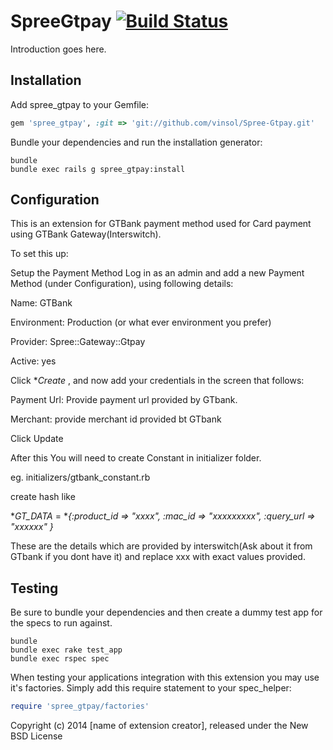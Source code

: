 SpreeGtpay  [![Build Status](https://travis-ci.org/vinsol/Spree-Gtpay.svg)](https://travis-ci.org/vinsol/Spree-Gtpay)
==========

Introduction goes here.

Installation
------------

Add spree_gtpay to your Gemfile:

```ruby
gem 'spree_gtpay', :git => 'git://github.com/vinsol/Spree-Gtpay.git'
```

Bundle your dependencies and run the installation generator:

```shell
bundle
bundle exec rails g spree_gtpay:install
```

Configuration
--------

This is an extension for GTBank payment method used for Card payment using GTBank Gateway(Interswitch).

To set this up:

Setup the Payment Method Log in as an admin and add a new Payment Method (under Configuration), using following details:

Name: GTBank

Environment: Production (or what ever environment you prefer)

Provider: Spree::Gateway::Gtpay

Active: yes

Click **Create* , and now add your credentials in the screen that follows:

Payment Url: Provide payment url provided by GTbank.

Merchant: provide merchant id provided bt GTbank


Click Update


After this You will need to create Constant in initializer folder.

eg. initializers/gtbank_constant.rb

create hash like

**GT_DATA* = **{:product_id => "xxxx", :mac_id => "xxxxxxxxx", :query_url => "xxxxxx" }*

These are the details which are provided by interswitch(Ask about it from GTbank if you dont have it) and replace xxx with exact values provided.


Testing
-------

Be sure to bundle your dependencies and then create a dummy test app for the specs to run against.

```shell
bundle
bundle exec rake test_app
bundle exec rspec spec
```

When testing your applications integration with this extension you may use it's factories.
Simply add this require statement to your spec_helper:

```ruby
require 'spree_gtpay/factories'
```

Copyright (c) 2014 [name of extension creator], released under the New BSD License

